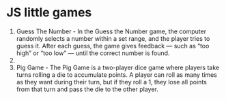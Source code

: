# JS little games

1. Guess The Number - In the Guess the Number game, the computer randomly selects a number within a set range, and the player tries to guess it. After each guess, the game gives feedback — such as “too high” or “too low” — until the correct number is found.
2. 
3. Pig Game - The Pig Game is a two-player dice game where players take turns rolling a die to accumulate points. A player can roll as many times as they want during their turn, but if they roll a 1, they lose all points from that turn and pass the die to the other player.
